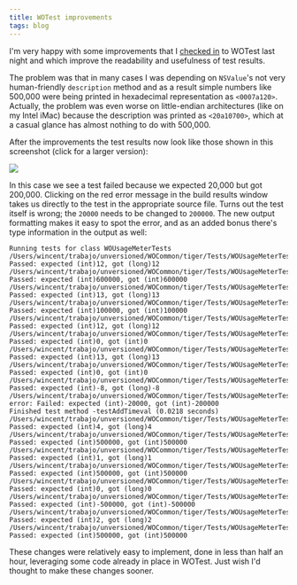 ```yaml
---
title: WOTest improvements
tags: blog
---
```


I'm very happy with some improvements that I [checked in](http://typechecked.net/a/about/wincent/weblog/svn-log/archives/2006/11/wotest_r129_5_items_changed.php) to WOTest last night and which improve the readability and usefulness of test results.

The problem was that in many cases I was depending on `NSValue`'s not very human-friendly `description` method and as a result simple numbers like 500,000 were being printed in hexadecimal representation as `<0007a120>`. Actually, the problem was even worse on little-endian architectures (like on my Intel iMac) because the description was printed as `<20a10700>`, which at a casual glance has almost nothing to do with 500,000.

After the improvements the test results now look like those shown in this screenshot (click for a larger version):

[![](/system/images/legacy/results_t.png)](http://typechecked.net/a/about/wincent/weblog/results.png)

In this case we see a test failed because we expected 20,000 but got 200,000. Clicking on the red error message in the build results window takes us directly to the test in the appropriate source file. Turns out the test itself is wrong; the `20000` needs to be changed to `200000`. The new output formatting makes it easy to spot the error, and as an added bonus there's type information in the output as well:

    Running tests for class WOUsageMeterTests
    /Users/wincent/trabajo/unversioned/WOCommon/tiger/Tests/WOUsageMeterTests.m:120 Passed: expected (int)12, got (long)12
    /Users/wincent/trabajo/unversioned/WOCommon/tiger/Tests/WOUsageMeterTests.m:121 Passed: expected (int)600000, got (int)600000
    /Users/wincent/trabajo/unversioned/WOCommon/tiger/Tests/WOUsageMeterTests.m:129 Passed: expected (int)13, got (long)13
    /Users/wincent/trabajo/unversioned/WOCommon/tiger/Tests/WOUsageMeterTests.m:130 Passed: expected (int)100000, got (int)100000
    /Users/wincent/trabajo/unversioned/WOCommon/tiger/Tests/WOUsageMeterTests.m:138 Passed: expected (int)12, got (long)12
    /Users/wincent/trabajo/unversioned/WOCommon/tiger/Tests/WOUsageMeterTests.m:139 Passed: expected (int)0, got (int)0
    /Users/wincent/trabajo/unversioned/WOCommon/tiger/Tests/WOUsageMeterTests.m:147 Passed: expected (int)13, got (long)13
    /Users/wincent/trabajo/unversioned/WOCommon/tiger/Tests/WOUsageMeterTests.m:148 Passed: expected (int)0, got (int)0
    /Users/wincent/trabajo/unversioned/WOCommon/tiger/Tests/WOUsageMeterTests.m:172 Passed: expected (int)-8, got (long)-8
    /Users/wincent/trabajo/unversioned/WOCommon/tiger/Tests/WOUsageMeterTests.m:173: error: Failed: expected (int)-20000, got (int)-200000
    Finished test method -testAddTimeval (0.0218 seconds)
    /Users/wincent/trabajo/unversioned/WOCommon/tiger/Tests/WOUsageMeterTests.m:26 Passed: expected (int)4, got (long)4
    /Users/wincent/trabajo/unversioned/WOCommon/tiger/Tests/WOUsageMeterTests.m:27 Passed: expected (int)500000, got (int)500000
    /Users/wincent/trabajo/unversioned/WOCommon/tiger/Tests/WOUsageMeterTests.m:33 Passed: expected (int)1, got (long)1
    /Users/wincent/trabajo/unversioned/WOCommon/tiger/Tests/WOUsageMeterTests.m:34 Passed: expected (int)500000, got (int)500000
    /Users/wincent/trabajo/unversioned/WOCommon/tiger/Tests/WOUsageMeterTests.m:40 Passed: expected (int)0, got (long)0
    /Users/wincent/trabajo/unversioned/WOCommon/tiger/Tests/WOUsageMeterTests.m:41 Passed: expected (int)-500000, got (int)-500000
    /Users/wincent/trabajo/unversioned/WOCommon/tiger/Tests/WOUsageMeterTests.m:47 Passed: expected (int)2, got (long)2
    /Users/wincent/trabajo/unversioned/WOCommon/tiger/Tests/WOUsageMeterTests.m:48 Passed: expected (int)500000, got (int)500000

These changes were relatively easy to implement, done in less than half an hour, leveraging some code already in place in WOTest. Just wish I'd thought to make these changes sooner.
